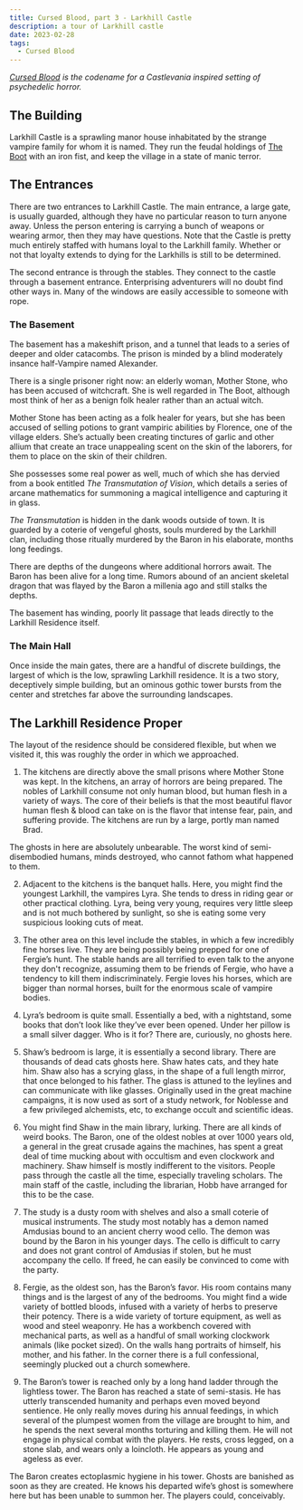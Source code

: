 ```yaml
---
title: Cursed Blood, part 3 - Larkhill Castle
description: a tour of Larkhill castle
date: 2023-02-28
tags:
  - Cursed Blood
---
```


_[Cursed Blood](/tags/cursed-blood/) is the codename for a Castlevania inspired setting of psychedelic horror._

## The Building

Larkhill Castle is a sprawling manor house inhabitated by the strange vampire family for whom it is named. They run the feudal holdings of [The Boot](/posts/larkhill-estate/) with an iron fist, and keep the village in a state of manic terror.

## The Entrances

There are two entrances to Larkhill Castle. The main entrance, a large gate, is usually guarded, although they have no particular reason to turn anyone away. Unless the person entering is carrying a bunch of weapons or wearing armor, then they may have questions. Note that the Castle is pretty much entirely staffed with humans loyal to the Larkhill family. Whether or not that loyalty extends to dying for the Larkhills is still to be determined.

The second entrance is through the stables. They connect to the castle through a basement entrance. Enterprising adventurers will no doubt find other ways in. Many of the windows are easily accessible to someone with rope.

### The Basement

The basement has a makeshift prison, and a tunnel that leads to a series of deeper and older catacombs. The prison is minded by a blind moderately insance half-Vampire named Alexander.

There is a single prisoner right now: an elderly woman, Mother Stone, who has been accused of witchcraft. She is well regarded in The Boot, although most think of her as a benign folk healer rather than an actual witch.

Mother Stone has been acting as a folk healer for years, but she has been accused of selling potions to grant vampiric abilities by Florence, one of the village elders. She’s actually been creating tinctures of garlic and other allium that create an trace unappealing scent on the skin of the laborers, for them to place on the skin of their children.

She possesses some real power as well, much of which she has dervied from a book entitled _The Transmutation of Vision_, which details a series of arcane mathematics for summoning a magical intelligence and capturing it in glass.

_The Transmutation_ is hidden in the dank woods outside of town. It is guarded by a coterie of vengeful ghosts, souls murdered by the Larkhill clan, including those ritually murdered by the Baron in his elaborate, months long feedings.

There are depths of the dungeons where additional horrors await. The Baron has been alive for a long time. Rumors abound of an ancient skeletal dragon that was flayed by the Baron a millenia ago
and still stalks the depths.

The basement has winding, poorly lit passage that leads directly to the Larkhill Residence itself.

### The Main Hall

Once inside the main gates, there are a handful of discrete buildings, the largest of which is the low, sprawling Larkhill residence. It is a two story, deceptively simple building, but an ominous gothic tower bursts from the center and stretches far above the surrounding landscapes.

## The Larkhill Residence Proper

The layout of the residence should be considered flexible, but when we visited it, this was roughly the order in which we approached.

1. The kitchens are directly above the small prisons where Mother Stone was kept. In the kitchens, an array of horrors are being prepared. The nobles of Larkhill consume not only human blood, but human flesh in a variety of ways. The core of their beliefs is that the most beautiful flavor human flesh & blood can take on is the flavor that intense fear, pain, and suffering provide. The kitchens are run by a large, portly man named Brad.

The ghosts in here are absolutely unbearable. The worst kind of semi-disembodied humans, minds destroyed, who cannot fathom what happened to them.

2. Adjacent to the kitchens is the banquet halls. Here, you might find the youngest Larkhill, the vampires Lyra. She tends to dress in riding gear or other practical clothing. Lyra, being very young, requires very little sleep and is not much bothered by sunlight, so she is eating some very suspicious looking cuts of meat.

3. The other area on this level include the stables, in which a few incredibly fine horses live. They are being possibly being prepped for one of Fergie’s hunt. The stable hands are all terrified to even talk to the anyone they don't recognize, assuming them to be friends of Fergie, who have a tendency to kill them indiscriminately. Fergie loves his horses, which are bigger than normal horses, built for the enormous scale of vampire bodies.

4. Lyra’s bedroom is quite small. Essentially a bed, with a nightstand, some books that don’t look like they’ve ever been opened. Under her pillow is a small silver dagger. Who is it for? There are, curiously, no ghosts here.

5. Shaw’s bedroom is large, it is essentially a second library. There are thousands of dead cats ghosts here. Shaw hates cats, and they hate him. Shaw also has a scrying glass, in the shape of a full length mirror, that once belonged to his father. The glass is attuned to the leylines and can communicate with like glasses. Originally used in the great machine campaigns, it is now used as sort of a study network, for Noblesse and a few privileged alchemists, etc, to exchange occult and scientific ideas.

6. You might find Shaw in the main library, lurking. There are all kinds of weird books. The Baron, one of the oldest nobles at over 1000 years old, a general in the great crusade agains the machines, has spent a great deal of time mucking about with occultism and even clockwork and machinery. Shaw himself is mostly indifferent to the visitors. People pass through the castle all the time, especially traveling scholars. The main staff of the castle, including the librarian, Hobb have arranged for this to be the case.

7. The study is a dusty room with shelves and also a small coterie of musical instruments. The study most notably has a demon named Amdusias bound to an ancient cherry wood cello. The demon was bound by the Baron in his younger days. The cello is difficult to carry and does not grant control of Amdusias if stolen, but he must accompany the cello. If freed, he can easily be convinced to come with the party.

8. Fergie, as the oldest son, has the Baron’s favor. His room contains many things and is the largest of any of the bedrooms. You might find a wide variety of bottled bloods, infused with a variety of herbs to preserve their potency. There is a wide variety of torture equipment, as well as wood and steel weaponry. He has a workbench covered with mechanical parts, as well as a handful of small working clockwork animals (like pocket sized). On the walls hang portraits of himself, his mother, and his father. In the corner there is a full confessional, seemingly plucked out a church somewhere.

9. The Baron’s tower is reached only by a long hand ladder through the lightless tower. The Baron has reached a state of semi-stasis. He has utterly transcended humanity and perhaps even moved beyond sentience. He only really moves during his annual feedings, in which several of the plumpest women from the village are brought to him, and he spends the next several months torturing and killing them. He will not engage in physical combat with the players. He rests, cross legged, on a stone slab, and wears only a loincloth. He appears as young and ageless as ever.

The Baron creates ectoplasmic hygiene in his tower. Ghosts are banished as soon as they are created. He knows his departed wife’s ghost is somewhere here but has been unable to summon her. The players could, conceivably.
